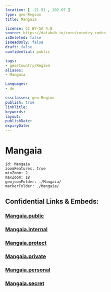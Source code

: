 ```yaml
---
location: [ -21.91 , 202.07 ] 
type: geo-Region
title: Mangaia

license: CC BY-SA 4.0
source: https://datahub.io/core/country-codes
isDeleted: false
isReadOnly: false
draft: false
confidential: public

tags:
- geo/Country/Region
aliases:
- Mangaia

Languages:
- de

cssclasses: geo-Region
publish: true
linkTitle: 
keywords: 
layout: 
publishDate: 
expiryDate: 
---
```


# Mangaia

```leaflet
id: Mangaia
zoomFeatures: true 
minZoom: 2 
maxZoom: 18
geojsonFolder: ./Mangaia/
markerFolder: ./Mangaia/
```


## Confidential Links & Embeds: 

### [Mangaia.public](/_public/\Earth\Continent\Oceania\Polynesia\Cook~Islands\Cook~Island-councilsMangaia.public.md) 

### [Mangaia.internal](/_internal/\Earth\Continent\Oceania\Polynesia\Cook~Islands\Cook~Island-councilsMangaia.internal.md) 

### [Mangaia.protect](/_protect/\Earth\Continent\Oceania\Polynesia\Cook~Islands\Cook~Island-councilsMangaia.protect.md) 

### [Mangaia.private](/_private/\Earth\Continent\Oceania\Polynesia\Cook~Islands\Cook~Island-councilsMangaia.private.md) 

### [Mangaia.personal](/_personal/\Earth\Continent\Oceania\Polynesia\Cook~Islands\Cook~Island-councilsMangaia.personal.md) 

### [Mangaia.secret](/_secret/\Earth\Continent\Oceania\Polynesia\Cook~Islands\Cook~Island-councilsMangaia.secret.md)

